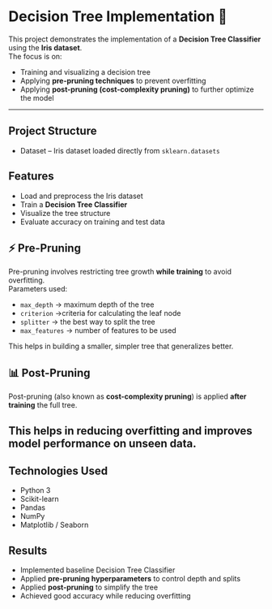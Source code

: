 # Decision Tree Implementation 🌳

This project demonstrates the implementation of a **Decision Tree Classifier** using the **Iris dataset**.  
The focus is on:
- Training and visualizing a decision tree  
- Applying **pre-pruning techniques** to prevent overfitting  
- Applying **post-pruning (cost-complexity pruning)** to further optimize the model  

---

## Project Structure
- Dataset – Iris dataset loaded directly from `sklearn.datasets`  



## Features
- Load and preprocess the Iris dataset  
- Train a **Decision Tree Classifier**  
- Visualize the tree structure  
- Evaluate accuracy on training and test data  


## ⚡ Pre-Pruning
Pre-pruning involves restricting tree growth **while training** to avoid overfitting.  
Parameters used:
- `max_depth` → maximum depth of the tree  
- `criterion` →criteria for calculating the leaf node  
- `splitter` → the best way to split the tree
- `max_features` → number of features to be used 

This helps in building a smaller, simpler tree that generalizes better.  



## 📊 Post-Pruning
Post-pruning (also known as **cost-complexity pruning**) is applied **after training** the full tree.  


## This helps in reducing overfitting and improves model performance on unseen data. 



## Technologies Used
- Python 3  
- Scikit-learn  
- Pandas  
- NumPy  
- Matplotlib / Seaborn  



## Results
- Implemented baseline Decision Tree Classifier  
- Applied **pre-pruning hyperparameters** to control depth and splits  
- Applied **post-pruning** to simplify the tree  
- Achieved good accuracy while reducing overfitting  



